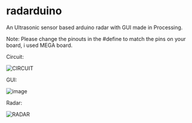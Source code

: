 # radarduino
An Ultrasonic sensor based arduino radar with GUI made in Processing.

Note: Please change the pinouts in the #define to match the pins on your board, i used MEGA board.

Circuit:

![CIRCUIT](https://github.com/DanielSzabo96/radarduino/assets/111224633/2c167672-a4be-4943-b297-8a489165a367)

GUI:

![image](https://github.com/DanielSzabo96/radarduino/assets/111224633/d36be5f6-8b0e-4ce8-8743-628f01c736ee)

Radar:

![RADAR](https://github.com/DanielSzabo96/radarduino/assets/111224633/def330aa-7f90-4a62-808a-e859a2a58c6a)



